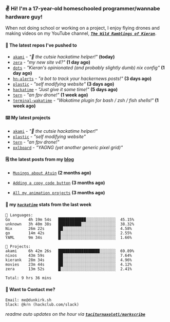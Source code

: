 ### ✌️ Hi! I'm a 17-year-old homeschooled programmer/wannabe hardware guy!

When not doing school or working on a project, I enjoy flying drones and making videos on my YouTube channel, [**_`The Wild Ramblings of Kieran`_**](https://youtube.com/@kieran.rambles).

#### 👷 The latest repos I've pushed to

- [`akami`](https://github.com/taciturnaxolotl/akami) - _"🌷 the cutsie hackatime helper!"_ **(today)**
- [`zera`](https://github.com/taciturnaxolotl/zera) - _"my new site v4?"_ **(1 day ago)**
- [`dots`](https://github.com/taciturnaxolotl/dots) - _"Kieran's opinionated (and probably slightly dumb) nix config"_ **(1 day ago)**
- [`hn-alerts`](https://github.com/taciturnaxolotl/hn-alerts) - _"a bot to track your hackernews posts!"_ **(3 days ago)**
- [`plastic`](https://github.com/taciturnaxolotl/plastic) - _"self modifying website"_ **(3 days ago)**
- [`hackatime`](https://github.com/hackclub/hackatime) - _"Just give it some time!"_ **(5 days ago)**
- [`tern`](https://github.com/taciturnaxolotl/tern) - _"an fpv drone!"_ **(1 week ago)**
- [`terminal-wakatime`](https://github.com/hackclub/terminal-wakatime) - _"Wakatime plugin for bash / zsh / fish shells!"_ **(1 week ago)**

#### ⌨️ My latest projects

- [`akami`](https://github.com/taciturnaxolotl/akami) - _"🌷 the cutsie hackatime helper!"_
- [`plastic`](https://github.com/taciturnaxolotl/plastic) - _"self modifying website"_
- [`tern`](https://github.com/taciturnaxolotl/tern) - _"an fpv drone!"_
- [`pxlboard`](https://github.com/taciturnaxolotl/pxlboard) - _"YAGNG (yet another generic pixel grid)"_

#### 🗒️ the latest posts from my [blog](https://dunkirk.sh)

- [`Musings about Atuin`](https://dunkirk.sh/blog/atuin/) **(2 months ago)**

- [`Adding a copy code button`](https://dunkirk.sh/blog/adding-a-copy-button/) **(3 months ago)**

- [`All my animation projects`](https://dunkirk.sh/blog/my-animations/) **(3 months ago)**



#### 📡 my [_`hackatime`_](https://waka.hackclub.com) stats from the last week

```text
💾 Languages:
Go        4h 19m 54s   ████████████░░░░░░░░░░░░░  45.15%
unknown   3h 40m 38s   ██████████░░░░░░░░░░░░░░░  38.32%
Nix       26m 22s      ██░░░░░░░░░░░░░░░░░░░░░░░  4.58%
go        14m 42s      █░░░░░░░░░░░░░░░░░░░░░░░░  2.55%
YAML      9m 34s       █░░░░░░░░░░░░░░░░░░░░░░░░  1.66%

💼 Projects:
akami     6h 42m 26s   ██████████████████░░░░░░░  69.89%
nixos     43m 59s      ██░░░░░░░░░░░░░░░░░░░░░░░  7.64%
kierank   28m 34s      ██░░░░░░░░░░░░░░░░░░░░░░░  4.96%
movies    23m 44s      ██░░░░░░░░░░░░░░░░░░░░░░░  4.12%
zera      13m 52s      █░░░░░░░░░░░░░░░░░░░░░░░░  2.41%

Total: 9 hrs 36 mins
```

#### 📮 Want to Contact me?

```text
Email: me@dunkirk.sh
Slack: @krn (hackclub.com/slack)
```

_readme auto updates on the hour via [**`taciturnaxolotl/markscribe`**](https://github.com/taciturnaxolotl/markscribe)_

